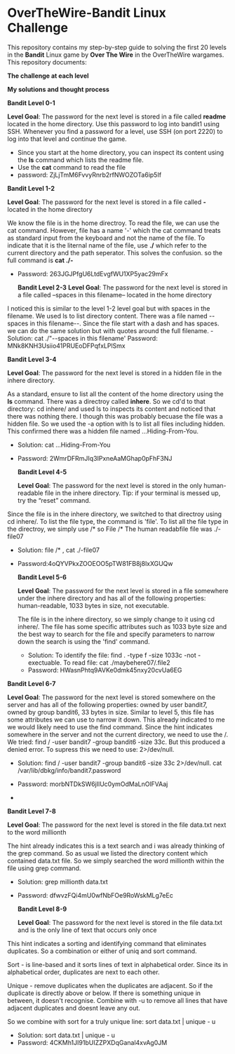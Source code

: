 # OverTheWire-Bandit Linux Challenge
This repository contains  my step-by-step guide to solving the first 20 levels in the **Bandit** Linux game by **Over The Wire** in the OverTheWire wargames.
This repository documents:


**The challenge at each level**

**My solutions and thought process**




**Bandit Level 0-1**


**Level Goal**: The password for the next level is stored in a file called **readme** located in the home directory. Use this password to log into bandit1 using SSH. Whenever you find a password for a level, use SSH (on port 2220) to log into that level and continue the game.


- Since you start at the home directory, you can inspect its content using the **ls** command which lists the readme file.
- Use the **cat** command to read the file
- password: ZjLjTmM6FvvyRnrb2rfNWOZOTa6ip5If              


**Bandit Level 1-2**

**Level Goal**: The password for the next level is stored in a file called **-** located in the home directory


We know the file is in the home directroy. To read the file, we can use the cat command.  However, file has a name '-' which the cat command treats as standard input from the keyboard and not the name of the file. To indicate that it is the liternal name of the file, use **./** which refer to the current directory and the path seperator. This solves the confusion. so the full command is **cat ./-**
- Password: 263JGJPfgU6LtdEvgfWU1XP5yac29mFx

  **Bandit Level 2-3**
**Level Goal**: The password for the next level is stored in a file called –spaces in this filename– located in the home directory

  
I noticed this is similar to the level 1-2 level goal but with spaces in the filename. We used ls to list directory content. There was a file named --spaces in this filename--.
Since the file start with a dash and has spaces. we can do the same solution but with quotes around the full filename.
-Solution: cat ./"--spaces in this filename'
Password: MNk8KNH3Usiio41PRUEoDFPqfxLPlSmx



**Bandit Level 3-4**

**Level Goal**: The password for the next level is stored in a hidden file in the inhere directory.


As a standard,  ensure to list all the content of the home directory using the **ls** command. There was a directroy called **inhere**. So we cd'd to that directory: cd inhere/ and used ls to inspects its content and noticed that there was nothing there. I though this was probably becuase the file was a hidden file. So we used the -a option with ls to list all files including hidden. This confirmed there was a hidden file named ...Hiding-From-You. 

- Solution: cat ...Hiding-From-You
- Password: 2WmrDFRmJIq3IPxneAaMGhap0pFhF3NJ



  **Bandit Level 4-5**

  **Level Goal**: The password for the next level is stored in the only human-readable file in the inhere directory. Tip: if your terminal is messed up, try the “reset” command.

Since the file is in the inhere directory, we switched to that directroy using cd inhere/. To list the file type, the command is 'file'. To list all the file type in the directroy, we simply use /* so File /*
The human readabfile file was ./-file07

- Solution: file /* ,  cat ./-file07
- Password:4oQYVPkxZOOEOO5pTW81FB8j8lxXGUQw

    **Bandit Level 5-6**

  **Level Goal**: The password for the next level is stored in a file somewhere under the inhere directory and has all of the following properties: human-readable, 1033 bytes in size, not executable.


  The file is in the inhere directory, so we simply change to it using cd inhere/. The file has some specific attributes such as 1033 byte size and the best way to search for the file and specify parameters to narrow down the search is using the 'find' command.
  - Solution: To identify the file: find . -type f -size 1033c -not -exectuable. To read file: cat ./maybehere07/.file2
  - Password: HWasnPhtq9AVKe0dmk45nxy20cvUa6EG

 **Bandit Level 6-7**

 
 **Level Goal**: The password for the next level is stored somewhere on the server and has all of the following properties: owned by user bandit7, owned by group bandit6, 33 bytes in size.
Similar to level 5, this file has some attributes we can use to narrow it down. This already indicated to me we would likely need to use the find command. Since the hint indicates somewhere in the server and not the current directory, we need to use the /. We tried: find / -user bandit7 -group bandit6 -size 33c. But this produced a denied error. To supress this we need to use: 2>/dev/null.

- Solution: find / -user bandit7 -group bandit6 -size 33c 2>/dev/null. cat /var/lib/dbkg/info/bandit7.password
- Password: morbNTDkSW6jIlUc0ymOdMaLnOlFVAaj

- 
**Bandit Level 7-8**

  
**Level Goal**: The password for the next level is stored in the file data.txt next to the word millionth

The hint already indicates this is a text search and i was already thinking of the grep command. So as usual we listed the directory content which contained data.txt file. So we simply searched the word millionth within the file using grep command.

- Solution: grep millionth data.txt
- Password: dfwvzFQi4mU0wfNbFOe9RoWskMLg7eEc

  **Bandit Level 8-9**

  
  **Level Goal**: The password for the next level is stored in the file data.txt and is the only line of text that occurs only once

This hint indicates a sorting and identifying command that eliminates duplicates. So a combination or either of uniq and sort command.

Sort - is line-based and it sorts lines of text in alphabetical order. Since its in alphabetical order, duplicates are next to each other.


Unique - remove duplicates when the duplicates are adjacent. So if the duplicate is directly above or below. If there is something unique in between, it doesn't recognise. Combine with -u  to remove all lines that have adjacent duplicates and doesnt leave any out. 

So we combine with sort for a truly unique line: sort data.txt | unique - u

- Solution:  sort data.txt | unique - u
- Password: 4CKMh1JI91bUIZZPXDqGanal4xvAg0JM
  


  

 







  
